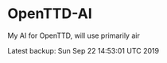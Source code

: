 # OpenTTD-AI
My AI for OpenTTD, will use primarily air

Latest backup: Sun Sep 22 14:53:01 UTC 2019
